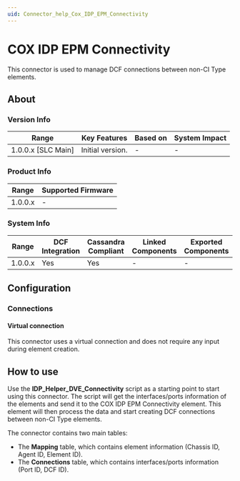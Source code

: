 ```yaml
---
uid: Connector_help_Cox_IDP_EPM_Connectivity
---
```


# COX IDP EPM Connectivity

This connector is used to manage DCF connections between non-CI Type elements.

## About

### Version Info

| Range                | Key Features     | Based on     | System Impact     |
|----------------------|------------------|--------------|-------------------|
| 1.0.0.x [SLC Main]   | Initial version. | -            | -                 |

### Product Info

| Range     | Supported Firmware     |
|-----------|------------------------|
| 1.0.0.x   | -                      |

### System Info

| Range     | DCF Integration     | Cassandra Compliant     | Linked Components     | Exported Components     |
|-----------|---------------------|-------------------------|-----------------------|-------------------------|
| 1.0.0.x   | Yes                 | Yes                     | -                     | -                       |

## Configuration

### Connections

#### Virtual connection

This connector uses a virtual connection and does not require any input during element creation.

## How to use

Use the **IDP_Helper_DVE_Connectivity** script as a starting point to start using this connector. The script will get the interfaces/ports information of the elements and send it to the COX IDP EPM Connectivity element. This element will then process the data and start creating DCF connections between non-CI Type elements.

The connector contains two main tables:

- The **Mapping** table, which contains element information (Chassis ID, Agent ID, Element ID).
- The **Connections** table, which contains interfaces/ports information (Port ID, DCF ID).
